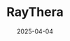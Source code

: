 ---  
layout: startup_page  
title: "RayThera"  
id: "raythera.com"  
permalink: "/raytheraraythera.com04042025/"  
website: "https://www.raythera.com"  
funding_round: "Series A"  
funding_amount: "$110M"  
investors: "Foresite Capital, OrbiMed Advisors, TTM Capital"  
about: "RayThera, Inc. is a biotechnology company focused on discovering and developing small molecule therapies in immunology. The company is advancing its lead drug candidates through Phase 1 clinical studies. Its mission centers around building an immunology pipeline through small molecule drug discovery."  
markets: "Biotechnology, Immunology"  
hq: "San Diego, California, United States"  
founded_year: "2023"  
linkedin: ""  
twitter: ""  
instagram: ""  
facebook: ""  
crunchbase: "https://www.crunchbase.com/organization/raythera"  
pitchbook: "https://pitchbook.com/profiles/company/572027-14"  

date_display: "04-Apr-2025"  
date: "2025-04-04"

# SEO Optimization  
meta_title: "RayThera - Series A Funding ($110M)"  
meta_description: "RayThera, RayThera, Inc. is a biotechnology company focused on discovering and developing small molecule therapies in immunology. The company is advancing its l..."  
meta_keywords: "RayThera, Biotechnology, Immunology, Series A funding"  
canonical_url: "https://startup.projectstartups.com/raytheraraythera.com04042025/"  
---